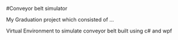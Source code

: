 #Conveyor belt simulator

My Graduation project which consisted of
...

Virtual Environment to simulate conveyor belt built using c# and wpf 
